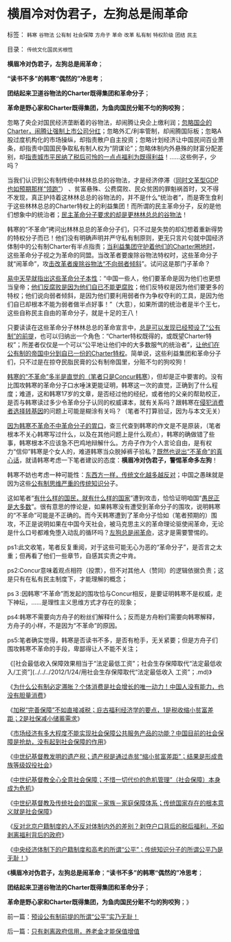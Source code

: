 # 横眉冷对伪君子，左狗总是闹革命

标签： `韩寒` `谷物法` `公有制` `社会保障` `方舟子` `革命` `改革` `私有制` `特权阶级` `团结` `民主` 

目录： `传统文化国民劣根性`

**横眉冷对伪君子，左狗总是闹革命**；

**“读书不多”的韩寒“偶然的”冷思考**；

**团结起来卫道谷物法的Charter既得集团和革命分子**；

**革命是野心家和Charter既得集团，为鱼肉国民分赃不匀的狗咬狗**；



忽略了央企对国民经济垄断着的谷物法，却闹腾让央企上缴利润；[忽略国企的Charter，闹腾让强制上市公司分红](../../../2012/1/26/加税“完善保障”不如直接减税，和“强制分红”的恶毒.md)；忽略外汇/利率管制，却闹腾国际板；忽略A股过度机构化的市场操纵，却指责散户自主投资；忽略计划经济让中国民间百业萧条，却指责中国国民争取私有制人权为“阴谋论”；忽略体制内外悬殊的财富分配差别，却[指责城市平民纳了税后可怜的一点点福利为既得利益](../../../2012/1/18/中国“打着左灯向右拐”；印度“打着右灯向左拐”.md)！……这些例子，少吗？

当我们认识到公有制传统中林林总总的谷物法，才是经济停滞（[同时文革型GDP也如预期那样“领跑”](../../../2011/6/26/瑞典模式的北欧神话还会延续一段时间.md)）
、贫富悬殊、公费腐败、民众贫困的罪魁祸首时，又不得不发现，真正护持着这林林总总的谷物法的，并不是什么“统治者”，而是寄生食利于这些林林总总的Charter特权上的利益集团！而所谓的民主革命分子，反的是他们想象中的统治者；[民主革命分子要求的却是更林林总总的谷物法](../../../2009/8/25/财中饿鬼之既望权益者.md)！

韩寒的“不革命”拷问出林林总总的革命分子们，只不过是失势的却幻想着重新得势的特权分子而已！他们没有明确声明并严守私有制原则，更无只言片句就中国经济体制中的公有制Charter有半点指责；[当利益集团守护着他们的Charter圈地时](../../../2012/1/30/达沃斯论坛倒打一耙.md)，这些革命分子视之为革命的同盟。当改革者要废除谷物法特权时，这些革命分子就“闹革命”，攻[击改革者废除谷物法“不向弱者倾斜](../../../2011/5/31/替天行道“向弱者倾斜”的封建伦理.md)”。试问这是那门子革命？

[易中天早就指出这些革命分子本性](../../../2011/4/13/五毛股神的劣根性.md)：“中国一些人，他们要革命是因为他们也更想当皇帝；[他们反腐败是因为他们自已不能更腐败](../../../2010/1/14/中国传统文化不相容于民主社会的两种价值观.md)；他们反特权是因为他们要更多的特权；他们说向弱者倾斜，是因为他们要利用弱者作为争权夺利的工具，是因为他们自已却根本不能为弱者做半点好事！”（大意），如果所谓的统治者是半个王七，这些自称民主自由的革命分子，就是十足的王八！

只要读读在这些革命分子林林总总的革命宣言中，[总是可以发现已经预设了“公有制”的前提](../../../2012/1/24/为什么公有制必定滞胀？个体消费是社会增长的唯一动力！.md)，也可以归纳出一个角色：“Charter特权既得的，或既望Charter特权”；所差者仅仅是一个可以“公平地让他们中的大多数服气的统治者”，[让他们在公有制的帝国中分到自已一份的Charter特权](../../../2011/2/17/传统等级社会知识分子劣根性.md)。简单说，这些利益集团和革命分子们，只不过是在掠夺民脂民膏的公有制帝国里，分赃不匀的狗咬狗！

[韩寒的“不革命”多半是直觉的（笔者只是Concur韩寒](../../../2012/1/19/建构社会是大忌讳；“反谷物法”不是革命.md)），但却是正中要害的。没有比围攻韩寒的革命分子口水唾沫更能证明，韩寒这一次的直觉，正确到了什么程度；难道，这和韩寒17岁的文章，是否经过他的经纪，或者他的父亲的帮助校正，是否与韩寒读过多少令革命分子认同的权威课本，就有关系吗？跟韩寒在[侵犯消费者选择转基因](../../../2011/7/12/粮食，转基因，食品安全的意识形态化；(大盘仍然强势).md)的问题上可能是糊涂有关吗？（笔者不打算验证，因为与本文无关）

[因为韩寒不革命不中革命分子的胃口](../../../2012/1/12/“攻击市场化发行”,验证了韩寒的“不革命”.md)，查三代查到韩寒的作文是不是原装，（笔者根本不关心韩寒写过什么，以及在其他问题上是什么观点），韩寒的确做错了些事，韩寒根本不应该急不巴鸡地辩解什么。方舟子作为个人言论自由，是有权力“信仰”韩寒是个女人的，难道韩寒当众脱掉裤子验私？[既然也说出“不革命”的真心话](../../../2011/2/1/传统知识分子没有勇气面对现实和逻辑的启蒙.md)，就请韩寒考虑一下笔者建议的态度：**横眉冷对伪君子，警惕革命多左狗**！

韩寒不妨也考虑一种可能性：[东西方一样，传统文化越多越反对](../../../2010/12/27/文革“知识越多越反动”错在那里？.md)；中国之愚昧就是因为这些[公有制思维严重的传统知识分](../../../2009/10/25/特权卫士生产线和怪胎民主派.md)子。

这如笔者“[有什么样的国民，就有什么样的国家](../../../2011/8/13/批评“批评政府的人”.md)”遭到攻击，恰恰证明咱国“[愚民正是大多数](../../../2012/1/2/阿罗不可能定理之“自由！多少罪恶以你为名！”.md)”。很有意思的悖论是，如果韩寒没有遭受到革命分子的围攻，说明韩寒的“不革命”可能是不正确的。而今天韩寒遭到了革命分子恰如（笔者预期的）围攻，不正是说明如果在中国今天社会，被马克思主义的革命理论驱使闹革命，无论是什么口号都难免堕入动乱的循环吗？[左狗总是闹革命](http://hi.baidu.com/darthchn/blog/item/ed4ad95838c09f232934f03c.html)，这才是需要警惕的。



ps1:此文收笔，笔者反复重阅，对于这些可能无心为恶的“革命分子”，是否言之太重；但再看了他们一些章节，自感其实责之中肯。

ps2:Concur意味着观点相符（投票），但不对其他人（赞同）的逻辑依据负责；这是只有在私有民主制度下，才能理解的概念；

ps３:因韩寒“不革命”而发起的围攻恰与Concur相反，是要证明韩寒不是权威，走下神坛，……是理性主义思维方式才存在的现象；

ps4:韩寒不需要向方舟子的粉丝们解释什么；反而是方舟粉们需要向韩寒解释，方舟子的小样，不是因为“不革命”的原因。

ps5:笔者确实觉得，韩寒是否读书不多，是否有枪手，无关紧要；但是方舟子们围攻韩寒不革命的手段，卑鄙得让人不能不关注；

《[社会最低收入保障效果相当于“法定最低工资”；社会生存保障取代“法定最低收入/工资”](../../../2012/1/24/用社会生存保障取代“法定最低收入 工资”；.md)》

《[为什么公有制必定滞胀？个体消费是社会增长的唯一动力！中国人没有能力，也没有胆量消费](../../../2012/1/24/为什么公有制必定滞胀？个体消费是社会增长的唯一动力！.md)》

《[加税“完善保障”不如直接减税；庇古福利经济学的要点，1是税收缩小贫富差距；2是社保减小储蓄需求](../../../2012/1/26/加税“完善保障”不如直接减税，和“强制分红”的恶毒.md)》

《[市场经济有多大程度不能实现社会保障公共服务产品的功能？中国目前的社会保障是抢劫，没有起到社会保障的作用](../../../2012/1/26/社会保障在多大程度上是有必要的？.md)》

《[中世纪基督教发明的遗产税；遗产税是通过赤贫“缩小贫富差距”；结果是形成贵族等级奴役社会](../../../2012/1/26/中世纪基督教发明的遗产税和奥朗则布大帝的“忏悔”.md)》

《[中世纪基督教全心全意社会保障；不惜一切代价的危机管理”（社会保障）本身成为危机](../../../2012/1/26/中世纪基督教社会就是全面保障的公有制社会主义.md)》

《[中世纪基督教及传统社会的国家－家族－家庭保障体系；传统国家存在的根本意义就是社会保障](../../../2012/1/30/传统国家的存在意义就是社会保障，国家－家族－家庭保障体系.md)》

《[反对北京户籍制度的人不反对体制内外的差别？剥夺户口背后的税后福利，不如剥离福利背后的政府](../../../2012/2/1/剥夺户口背后的税后福利，不如剥离福利背后的政府；.md)》

《[中央经济体制下的户籍制度和高考的所谓“公平”；传统知识分子的所谓公平乃是无耻！](../../../2012/2/1/预设公有制前提的所谓“公平”实乃无耻！.md)》

《**横眉冷对伪君子，左狗总是闹革命**；**“读书不多”的韩寒“偶然的”冷思考**；

**团结起来卫道谷物法的Charter既得集团和革命分子**；

**革命是野心家和Charter既得集团，为鱼肉国民分赃不匀的狗咬狗**；》



前一篇：[预设公有制前提的所谓“公平”实乃无耻！](../../../2012/2/1/预设公有制前提的所谓“公平”实乃无耻！.md)

后一篇：[只有剥离政府信用，养老金才能保值增值](../../../2012/2/1/只有剥离政府信用，养老金才能保值增值.md)